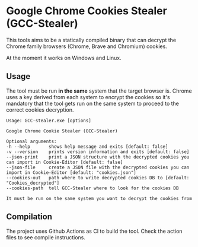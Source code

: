 # Google Chrome Cookies Stealer (GCC-Stealer)
This tools aims to be a statically compiled binary that can decrypt the Chrome family browsers (Chrome, Brave and Chromium) cookies.

At the moment it works on Windows and Linux.

## Usage
The tool must be run **in the same** system that the target browser is. Chrome uses a key derived from each system to encrypt the cookies so it's mandatory that the tool gets run on the same system to proceed to the correct cookies decryption.

```
Usage: GCC-stealer.exe [options]

Google Chrome Cookie Stealer (GCC-Stealer)

Optional arguments:
-h --help       shows help message and exits [default: false]
-v --version    prints version information and exits [default: false]
--json-print    print a JSON structure with the decrypted cookies you can import in Cookie-Editor [default: false]
--json-file     create a JSON file with the decrypted cookies you can import in Cookie-Editor [default: "cookies.json"]
--cookies-out   path where to write decrypted cookies DB to [default: "Cookies_decrypted"]
--cookies-path  tell GCC-Stealer where to look for the cookies DB

It must be run on the same system you want to decrypt the cookies from
```


## Compilation
The project uses Github Actions as CI to build the tool. Check the action files to see compile instructions. 



